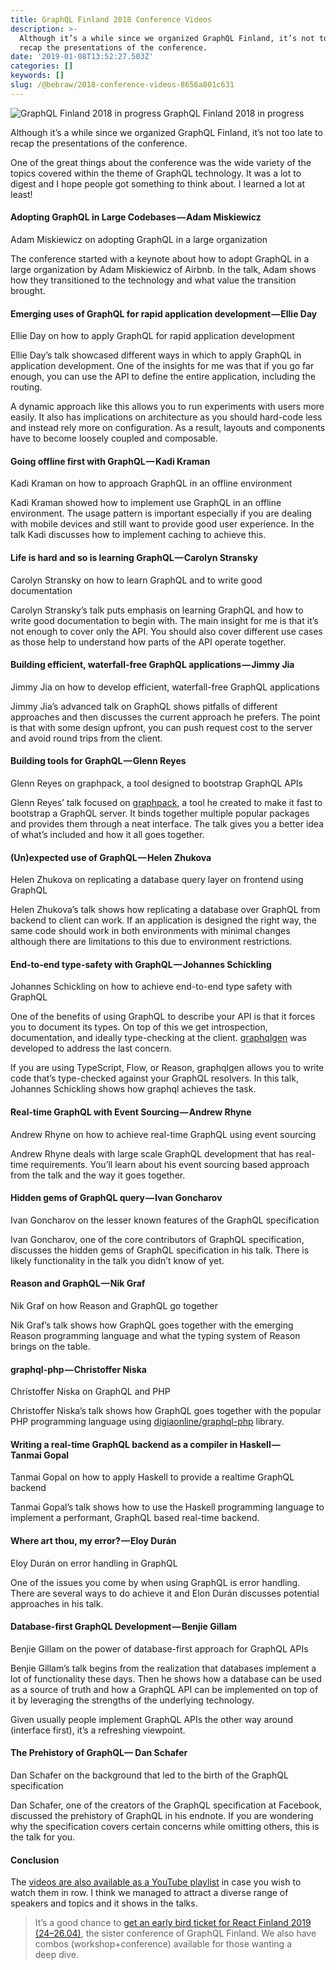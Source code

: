 ```yaml
---
title: GraphQL Finland 2018 Conference Videos
description: >-
  Although it’s a while since we organized GraphQL Finland, it’s not too late to
  recap the presentations of the conference.
date: '2019-01-08T13:52:27.503Z'
categories: []
keywords: []
slug: /@bebraw/2018-conference-videos-8656a801c631
---
```


![GraphQL Finland 2018 in progress](img/1__Fw77gTcsoHxSrEd7nDrRnw.jpeg)
GraphQL Finland 2018 in progress

Although it’s a while since we organized GraphQL Finland, it’s not too late to recap the presentations of the conference.

One of the great things about the conference was the wide variety of the topics covered within the theme of GraphQL technology. It was a lot to digest and I hope people got something to think about. I learned a lot at least!

#### Adopting GraphQL in Large Codebases — Adam Miskiewicz

Adam Miskiewicz on adopting GraphQL in a large organization

The conference started with a keynote about how to adopt GraphQL in a large organization by Adam Miskiewicz of Airbnb. In the talk, Adam shows how they transitioned to the technology and what value the transition brought.

#### Emerging uses of GraphQL for rapid application development — Ellie Day

Ellie Day on how to apply GraphQL for rapid application development

Ellie Day’s talk showcased different ways in which to apply GraphQL in application development. One of the insights for me was that if you go far enough, you can use the API to define the entire application, including the routing.

A dynamic approach like this allows you to run experiments with users more easily. It also has implications on architecture as you should hard-code less and instead rely more on configuration. As a result, layouts and components have to become loosely coupled and composable.

#### Going offline first with GraphQL — Kadi Kraman

Kadi Kraman on how to approach GraphQL in an offline environment

Kadi Kraman showed how to implement use GraphQL in an offline environment. The usage pattern is important especially if you are dealing with mobile devices and still want to provide good user experience. In the talk Kadi discusses how to implement caching to achieve this.

#### Life is hard and so is learning GraphQL — Carolyn Stransky

Carolyn Stransky on how to learn GraphQL and to write good documentation

Carolyn Stransky’s talk puts emphasis on learning GraphQL and how to write good documentation to begin with. The main insight for me is that it’s not enough to cover only the API. You should also cover different use cases as those help to understand how parts of the API operate together.

#### Building efficient, waterfall-free GraphQL applications — Jimmy Jia

Jimmy Jia on how to develop efficient, waterfall-free GraphQL applications

Jimmy Jia’s advanced talk on GraphQL shows pitfalls of different approaches and then discusses the current approach he prefers. The point is that with some design upfront, you can push request cost to the server and avoid round trips from the client.

#### Building tools for GraphQL — Glenn Reyes

Glenn Reyes on graphpack, a tool designed to bootstrap GraphQL APIs

Glenn Reyes’ talk focused on [graphpack](https://github.com/glennreyes/graphpack), a tool he created to make it fast to bootstrap a GraphQL server. It binds together multiple popular packages and provides them through a neat interface. The talk gives you a better idea of what’s included and how it all goes together.

#### (Un)expected use of GraphQL — Helen Zhukova

Helen Zhukova on replicating a database query layer on frontend using GraphQL

Helen Zhukova’s talk shows how replicating a database over GraphQL from backend to client can work. If an application is designed the right way, the same code should work in both environments with minimal changes although there are limitations to this due to environment restrictions.

#### End-to-end type-safety with GraphQL — Johannes Schickling

Johannes Schickling on how to achieve end-to-end type safety with GraphQL

One of the benefits of using GraphQL to describe your API is that it forces you to document its types. On top of this we get introspection, documentation, and ideally type-checking at the client. [graphqlgen](https://github.com/prisma/graphqlgen) was developed to address the last concern.

If you are using TypeScript, Flow, or Reason, graphqlgen allows you to write code that’s type-checked against your GraphQL resolvers. In this talk, Johannes Schickling shows how graphql achieves the task.

#### Real-time GraphQL with Event Sourcing — Andrew Rhyne

Andrew Rhyne on how to achieve real-time GraphQL using event sourcing

Andrew Rhyne deals with large scale GraphQL development that has real-time requirements. You’ll learn about his event sourcing based approach from the talk and the way it goes together.

#### Hidden gems of GraphQL query — Ivan Goncharov

Ivan Goncharov on the lesser known features of the GraphQL specification

Ivan Goncharov, one of the core contributors of GraphQL specification, discusses the hidden gems of GraphQL specification in his talk. There is likely functionality in the talk you didn’t know of yet.

#### Reason and GraphQL — Nik Graf

Nik Graf on how Reason and GraphQL go together

Nik Graf’s talk shows how GraphQL goes together with the emerging Reason programming language and what the typing system of Reason brings on the table.

#### graphql-php — Christoffer Niska

Christoffer Niska on GraphQL and PHP

Christoffer Niska’s talk shows how GraphQL goes together with the popular PHP programming language using [digiaonline/graphql-php](https://github.com/digiaonline/graphql-php) library.

#### Writing a real-time GraphQL backend as a compiler in Haskell — Tanmai Gopal

Tanmai Gopal on how to apply Haskell to provide a realtime GraphQL backend

Tanmai Gopal’s talk shows how to use the Haskell programming language to implement a performant, GraphQL based real-time backend.

#### Where art thou, my error? — Eloy Durán

Eloy Durán on error handling in GraphQL

One of the issues you come by when using GraphQL is error handling. There are several ways to do achieve it and Elon Durán discusses potential approaches in his talk.

#### Database-first GraphQL Development — Benjie Gillam

Benjie Gillam on the power of database-first approach for GraphQL APIs

Benjie Gillam’s talk begins from the realization that databases implement a lot of functionality these days. Then he shows how a database can be used as a source of truth and how a GraphQL API can be implemented on top of it by leveraging the strengths of the underlying technology.

Given usually people implement GraphQL APIs the other way around (interface first), it’s a refreshing viewpoint.

#### The Prehistory of GraphQL— Dan Schafer

Dan Schafer on the background that led to the birth of the GraphQL specification

Dan Schafer, one of the creators of the GraphQL specification at Facebook, discussed the prehistory of GraphQL in his endnote. If you are wondering why the specification covers certain concerns while omitting others, this is the talk for you.

#### Conclusion

The [videos are also available as a YouTube playlist](https://www.youtube.com/playlist?list=PLVSuvWb4Q2Y7oxwvpzlwFxAO6IbIjMDgB) in case you wish to watch them in row. I think we managed to attract a diverse range of speakers and topics and it shows in the talks.

> It’s a good chance to [get an early bird ticket for React Finland 2019 (24–26.04)](https://react-finland.fi/#tickets), the sister conference of GraphQL Finland. We also have combos (workshop+conference) available for those wanting a deep dive.